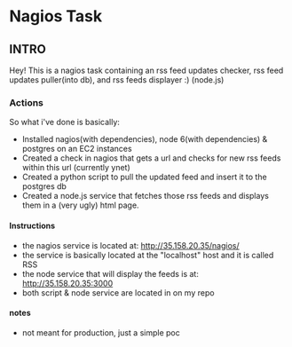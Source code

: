 # Nagios Task
## INTRO
Hey! This is a nagios task containing an rss feed updates checker, rss feed updates puller(into db), and rss feeds displayer :) (node.js)

### Actions
So what i've done is basically:

* Installed nagios(with dependencies), node 6(with dependencies) & postgres on an EC2 instances
* Created a check in nagios that gets a url and checks for new rss feeds within this url (currently ynet)
* Created a python script to pull the updated feed and insert it to the postgres db
* Created a node.js service that fetches those rss feeds and displays them in a (very ugly) html page.

#### Instructions
* the nagios service is located at: http://35.158.20.35/nagios/
* the service is basically located at the "localhost" host and it is called RSS
* the node service that will display the feeds is at: http://35.158.20.35:3000
* both script & node service are located in on my repo

#### notes
* not meant for production, just a simple poc
